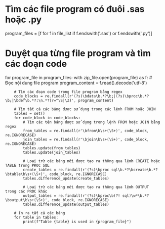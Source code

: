 # Tìm các file program có đuôi .sas hoặc .py
program_files = [f for f in file_list if f.endswith('.sas') or f.endswith('.py')]

# Duyệt qua từng file program và tìm các đoạn code
for program_file in program_files:
    with zip_file.open(program_file) as f:
        # Đọc nội dung file program
        program_content = f.read().decode('utf-8')
        
        # Tìm các đoạn code trong file program bằng regex
        code_blocks = re.findall(r'(?s)\bdata\b.*?\b;|(?s)\bproc\b.*?\b;|\bdef\b.*?:\n.*?(?=^\S|\Z)', program_content)
        
        # Tìm tất cả các bảng được sử dụng trong các lệnh FROM hoặc JOIN
        tables = set()
        for code_block in code_blocks:
            # Tìm các tên bảng được sử dụng trong lệnh FROM hoặc JOIN bằng regex
            from_tables = re.findall(r'\bfrom\b\s+(\S+)', code_block, re.IGNORECASE)
            join_tables = re.findall(r'\bjoin\b\s+(\S+)', code_block, re.IGNORECASE)
            tables.update(from_tables)
            tables.update(join_tables)
            
            # Loại trừ các bảng mới được tạo ra thông qua lệnh CREATE hoặc TABLE trong PROC SQL
            create_tables = re.findall(r'(?s)\bproc sql\b.*?\bcreate\b.*?\btable\b\s+(\S+)', code_block, re.IGNORECASE)
            tables.difference_update(create_tables)
            
            # Loại trừ các bảng mới được tạo ra thông qua lệnh OUTPUT trong các PROC khác
            output_tables = re.findall(r'(?s)\bproc\b(?! sql)\w*\b.*?\boutput\b\s+(\S+)', code_block, re.IGNORECASE)
            tables.difference_update(output_tables)
        
        # In ra tất cả các bảng
        for table in tables:
            print(f"Table {table} is used in {program_file}")
